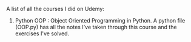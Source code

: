 A list of all the courses I did on Udemy:
1. Python OOP : Object Oriented Programming in Python. A python file (OOP.py) has all the notes I've taken through this course and the exercises I've solved.
